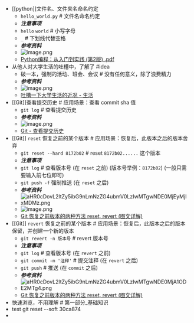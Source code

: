 - [[python]]文件名、文件夹名命名约定
  * `hello_world.py` # 文件名命名约定
  * ***注意事项***
  * `hello` `world` # 小写字母
  * `_` # 下划线代替空格
  * ***参考资料***
  * ![image.png](../assets/image_1662343732619_0.png)
  * [Python编程：从入门到实践 (第2版) .pdf](https://www.aliyundrive.com/drive/folder/61b869cf0c818f983d684373a64fbabd93f5ca7c)
- 从他人对大学生活的吐槽中，了解了 #idea
  * 破一本，强制的活动、班会、会议 # 没有任何意义，除了浪费精力
  * ***参考资料***
  * ![image.png](../assets/image_1662357498836_0.png)
  * [吐槽一下大学生活的近况 - 生活](https://www.chongbuluo.com/forum.php?mod=viewthread&tid=11022)
- [[Git]]查看提交历史 # 应用场景：查看 commit sha 值
  * `git log` # 查看提交历史
  * ***参考资料***
  * ![image.png](../assets/image_1662365890298_0.png) 
  * [Git - 查看提交历史](https://git-scm.com/book/zh/v2/Git-%E5%9F%BA%E7%A1%80-%E6%9F%A5%E7%9C%8B%E6%8F%90%E4%BA%A4%E5%8E%86%E5%8F%B2)
- [[Git]] `reset` 恢复之前的某个版本 # 应用场景：恢复后，此版本之后的版本舍弃
  * `git reset --hard 8172b02` # reset `8172b02......` 这个版本
  * ***注意事项***
  * `git log` # 查看版本号 (在 `reset` 之前) (版本号举例：`8172b02`) (一般只需要输入前七位即可)
  * `git push -f` 强制推送 (在 `reset` 之后)
  * ***参考资料***
  * ![aHR0cDovL2ltZy5ibG9nLmNzZG4ubmV0LzIwMTgwNDE0MjEyMjIxMDMz.png](../assets/aHR0cDovL2ltZy5ibG9nLmNzZG4ubmV0LzIwMTgwNDE0MjEyMjIxMDMz_1662372678553_0.png) 
  * ![image.png](../assets/image_1662372438709_0.png) 
  * [Git 恢复之前版本的两种方法 reset, revert (图文详解)](https://blog.csdn.net/yxlshk/article/details/79944535)
- [[Git]] `revert` 恢复之前的某个版本 # 应用场景：恢复后，此版本之后的版本保留，并创建一个新的版本
  * `git revert -n 版本号` # revert 版本号
  * ***注意事项***
  * `git log` # 查看版本号 (在 `revert` 之前)
  * `git commit -m '注释'` # 提交注释 (在 `revert` 之后)
  * `git push` # 推送 (在 `commit` 之后)
  * ***参考资料***
  * ![aHR0cDovL2ltZy5ibG9nLmNzZG4ubmV0LzIwMTgwNDE0MjA1ODE2MTg4.png](../assets/aHR0cDovL2ltZy5ibG9nLmNzZG4ubmV0LzIwMTgwNDE0MjA1ODE2MTg4_1662373167640_0.png) 
  * [Git 恢复之前版本的两种方法 reset, revert (图文详解)](https://blog.csdn.net/yxlshk/article/details/79944535)
- 快速浏览，不用理解 # 第一部分_基础知识
- test git reset --soft 30ca874
-
